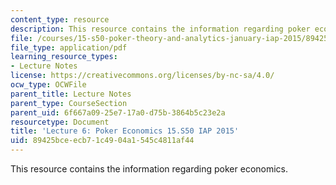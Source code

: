 ```yaml
---
content_type: resource
description: This resource contains the information regarding poker economics.
file: /courses/15-s50-poker-theory-and-analytics-january-iap-2015/89425bceecb71c4904a1545c4811af44_MIT15_S50IAP15_L6_PokerEcon.pdf
file_type: application/pdf
learning_resource_types:
- Lecture Notes
license: https://creativecommons.org/licenses/by-nc-sa/4.0/
ocw_type: OCWFile
parent_title: Lecture Notes
parent_type: CourseSection
parent_uid: 6f667a09-25e7-17a0-d75b-3864b5c23e2a
resourcetype: Document
title: 'Lecture 6: Poker Economics 15.S50 IAP 2015'
uid: 89425bce-ecb7-1c49-04a1-545c4811af44
---
```

This resource contains the information regarding poker economics.